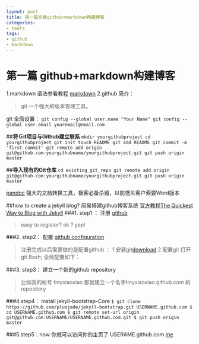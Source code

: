 ```yaml
---
layout: post
title: 第一篇文章github+markdown构建博客
categories:
- tools
tags:
- github	
- markdown
---
```



# 第一篇 github+markdown构建博客

1.markdown 语法参看教程 [markdown](http://wowubuntu.com/markdown/index.html)
2.github 简介：
>git 一个强大的版本管理工具。

git 全局设置：
`git config --global user.name "Your Name"
git config --global user.email youremail@email.com`


##**将Ｇit项目与Github建立联系**
`mkdir yourgithubproject
cd yourgithubproject
git init
touch README
git add README
git commit -m 'first commit'
git remote add origin git@github.com:yourgithubname/yourgithubproject.git
git push origin master`

##**导入现有的Git仓库**
`cd existing_git_repo
git remote add origin git@github.com:yourgithubname/yourgithubproject.git
git push origin master`

[pandoc](http://code.google.com/p/pandoc/) 强大的文档转换工具，极客必备杀器，以防愣头客户索要Word版本


##how to create a jekyll blog? 简易搭建github博客系统
[官方教程The Quickest Way to Blog with Jekyll](http://jekyllbootstrap.com/)
###1. step1 ： 注册 [github](http://github.com)
> easy to register? ok ? yep!

###2. step2： 配置 [github configuration ](https://help.github.com/articles/set-up-git#platform-windows)

>注册完成以后需要做的是配置github ：
1.安装git[download](http://git-scm.com/downloads)
2.配置git
打开 git Bash; 全局配置如下：

###3. step3：  建立一个新的github repository 
>比如我的帐号 tinyxiaoxiao 那就建立一个名字tinyxiaoxiao.github.com 的 repository

###4.step4： install jekyll-bootstrap-Core
`$ git clone https://github.com/plusjade/jekyll-bootstrap.git USERNAME.github.com
$ cd USERNAME.github.com
$ git remote set-url origin git@github.com:USERNAME/USERNAME.github.com.git
$ git push origin master`

###5.step5：now 你就可以访问你的主页了 USERAME.github.com  [me](tinyxiaoxiao.github.com)


